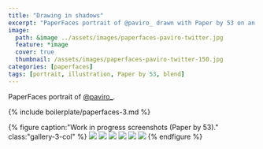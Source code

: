 ```yaml
---
title: "Drawing in shadows"
excerpt: "PaperFaces portrait of @paviro_ drawn with Paper by 53 on an iPad."
image: 
  path: &image ../assets/images/paperfaces-paviro-twitter.jpg 
  feature: *image
  cover: true
  thumbnail: /assets/images/paperfaces-paviro-twitter-150.jpg
categories: [paperfaces]
tags: [portrait, illustration, Paper by 53, blend]
---
```


PaperFaces portrait of [@paviro_](https://twitter.com/paviro_).

{% include boilerplate/paperfaces-3.md %}

{% figure caption:"Work in progress screenshots (Paper by 53)." class:"gallery-3-col" %}
[![](/assets/images/paperfaces-paviro-process-1-600.jpg)](/assets/images/paperfaces-paviro-process-1-lg.jpg)
[![](/assets/images/paperfaces-paviro-process-2-600.jpg)](/assets/images/paperfaces-paviro-process-2-lg.jpg)
[![](/assets/images/paperfaces-paviro-process-3-600.jpg)](/assets/images/paperfaces-paviro-process-3-lg.jpg)
[![](/assets/images/paperfaces-paviro-process-4-600.jpg)](/assets/images/paperfaces-paviro-process-4-lg.jpg)
[![](/assets/images/paperfaces-paviro-process-5-600.jpg)](/assets/images/paperfaces-paviro-process-5-lg.jpg)
[![](/assets/images/paperfaces-paviro-process-6-600.jpg)](/assets/images/paperfaces-paviro-process-6-lg.jpg)
{% endfigure %}

